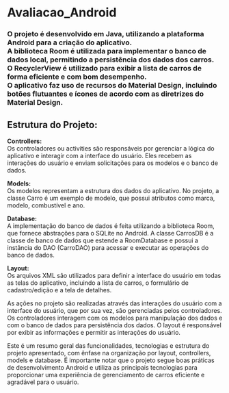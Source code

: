 # Avaliacao_Android
<h3>O projeto é desenvolvido em Java, utilizando a plataforma Android para a criação do aplicativo.<br>
A biblioteca Room é utilizada para implementar o banco de dados local, permitindo a persistência dos dados dos carros.<br>
O RecyclerView é utilizado para exibir a lista de carros de forma eficiente e com bom desempenho.<br>
O aplicativo faz uso de recursos do Material Design, incluindo botões flutuantes e ícones de acordo com as diretrizes do Material Design.</h3>
<h2>Estrutura do Projeto:</h2>



<strong>Controllers:</strong><br> Os controladores ou activities são responsáveis por gerenciar a lógica do aplicativo e interagir com a interface do usuário. Eles recebem as interações do usuário e enviam solicitações para os modelos e o banco de dados.<br>

<strong>Models:</strong><br> Os modelos representam a estrutura dos dados do aplicativo. No projeto, a classe Carro é um exemplo de modelo, que possui atributos como marca, modelo, combustível e ano.<br>

<strong>Database:</strong><br> A implementação do banco de dados é feita utilizando a biblioteca Room, que fornece abstrações para o SQLite no Android. A classe CarrosDB é a classe de banco de dados que estende a RoomDatabase e possui a instância do DAO (CarroDAO) para acessar e executar as operações do banco de dados.<br>

<strong>Layout:</strong><br> Os arquivos XML são utilizados para definir a interface do usuário em todas as telas do aplicativo, incluindo a lista de carros, o formulário de cadastro/edição e a tela de detalhes.<br>

As ações no projeto são realizadas através das interações do usuário com a interface do usuário, que por sua vez, são gerenciadas pelos controladores. Os controladores interagem com os modelos para manipulação dos dados e com o banco de dados para persistência dos dados. O layout é responsável por exibir as informações e permitir as interações do usuário.<br>

Este é um resumo geral das funcionalidades, tecnologias e estrutura do projeto apresentado, com ênfase na organização por layout, controllers, models e database. É importante notar que o projeto segue boas práticas de desenvolvimento Android e utiliza as principais tecnologias para proporcionar uma experiência de gerenciamento de carros eficiente e agradável para o usuário.
